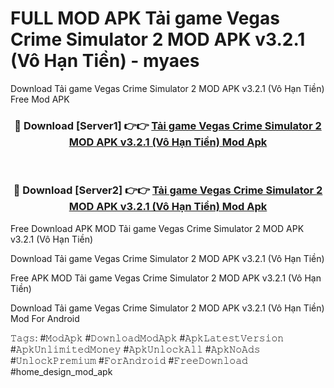# FULL MOD APK Tải game Vegas Crime Simulator 2 MOD APK v3.2.1 (Vô Hạn Tiền) - myaes
Download Tải game Vegas Crime Simulator 2 MOD APK v3.2.1 (Vô Hạn Tiền) Free Mod APK

<div align="center">
<h3>🔴 Download [Server1] 👉👉 <a href="https://apk-comot.site?title=Tải_game_Vegas_Crime_Simulator_2_MOD_APK_v3.2.1_(Vô_Hạn_Tiền)">Tải game Vegas Crime Simulator 2 MOD APK v3.2.1 (Vô Hạn Tiền) Mod Apk</a></h3><br>

<h3>🔴 Download [Server2] 👉👉 <a href="https://apk-comot.site?title=Tải_game_Vegas_Crime_Simulator_2_MOD_APK_v3.2.1_(Vô_Hạn_Tiền)">Tải game Vegas Crime Simulator 2 MOD APK v3.2.1 (Vô Hạn Tiền) Mod Apk</a></h3>
</div>


Free Download APK MOD Tải game Vegas Crime Simulator 2 MOD APK v3.2.1 (Vô Hạn Tiền)

Download Tải game Vegas Crime Simulator 2 MOD APK v3.2.1 (Vô Hạn Tiền) 

Free APK MOD Tải game Vegas Crime Simulator 2 MOD APK v3.2.1 (Vô Hạn Tiền) 

Download Tải game Vegas Crime Simulator 2 MOD APK v3.2.1 (Vô Hạn Tiền) Mod For Android

𝚃𝚊𝚐𝚜: #𝙼𝚘𝚍𝙰𝚙𝚔 #𝙳𝚘𝚠𝚗𝚕𝚘𝚊𝚍𝙼𝚘𝚍𝙰𝚙𝚔 #𝙰𝚙𝚔𝙻𝚊𝚝𝚎𝚜𝚝𝚅𝚎𝚛𝚜𝚒𝚘𝚗 #𝙰𝚙𝚔𝚄𝚗𝚕𝚒𝚖𝚒𝚝𝚎𝚍𝙼𝚘𝚗𝚎𝚢 #𝙰𝚙𝚔𝚄𝚗𝚕𝚘𝚌𝚔𝙰𝚕𝚕 #𝙰𝚙𝚔𝙽𝚘𝙰𝚍𝚜 #𝚄𝚗𝚕𝚘𝚌𝚔𝙿𝚛𝚎𝚖𝚒𝚞𝚖 #𝙵𝚘𝚛𝙰𝚗𝚍𝚛𝚘𝚒𝚍 #𝙵𝚛𝚎𝚎𝙳𝚘𝚠𝚗𝚕𝚘𝚊𝚍 #home_design_mod_apk